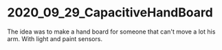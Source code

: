 # 2020_09_29_CapacitiveHandBoard
The idea was to make a hand board for someone that can't move a lot his arm. With light and paint sensors.
